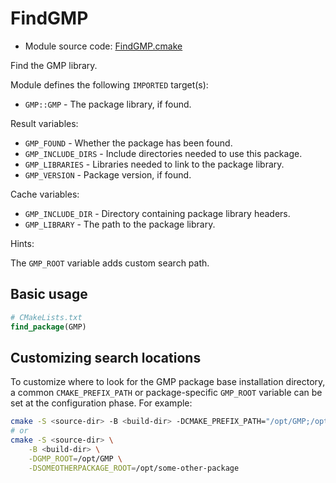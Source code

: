 <!-- This is auto-generated file. -->
# FindGMP

* Module source code: [FindGMP.cmake](https://github.com/petk/php-build-system/blob/master/cmake/cmake/modules/FindGMP.cmake)

Find the GMP library.

Module defines the following `IMPORTED` target(s):

* `GMP::GMP` - The package library, if found.

Result variables:

* `GMP_FOUND` - Whether the package has been found.
* `GMP_INCLUDE_DIRS` - Include directories needed to use this package.
* `GMP_LIBRARIES` - Libraries needed to link to the package library.
* `GMP_VERSION` - Package version, if found.

Cache variables:

* `GMP_INCLUDE_DIR` - Directory containing package library headers.
* `GMP_LIBRARY` - The path to the package library.

Hints:

The `GMP_ROOT` variable adds custom search path.

## Basic usage

```cmake
# CMakeLists.txt
find_package(GMP)
```

## Customizing search locations

To customize where to look for the GMP package base
installation directory, a common `CMAKE_PREFIX_PATH` or
package-specific `GMP_ROOT` variable can be set at
the configuration phase. For example:

```sh
cmake -S <source-dir> -B <build-dir> -DCMAKE_PREFIX_PATH="/opt/GMP;/opt/some-other-package"
# or
cmake -S <source-dir> \
    -B <build-dir> \
    -DGMP_ROOT=/opt/GMP \
    -DSOMEOTHERPACKAGE_ROOT=/opt/some-other-package
```
